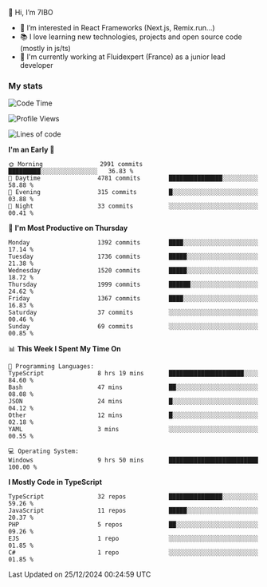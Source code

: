 👋 Hi, I’m 7IBO

- 👀 I’m interested in React Frameworks (Next.js, Remix.run...)
- 📚 I love learning new technologies, projects and open source code (mostly in js/ts)
- 💼 I'm currently working at Fluidexpert (France) as a junior lead developer

### My stats
<!--START_SECTION:waka-->
![Code Time](http://img.shields.io/badge/Code%20Time-902%20hrs%2027%20mins-blue)

![Profile Views](http://img.shields.io/badge/Profile%20Views-0-blue)

![Lines of code](https://img.shields.io/badge/From%20Hello%20World%20I%27ve%20Written-8.4%20million%20lines%20of%20code-blue)

**I'm an Early 🐤** 

```text
🌞 Morning                2991 commits        █████████░░░░░░░░░░░░░░░░   36.83 % 
🌆 Daytime                4781 commits        ███████████████░░░░░░░░░░   58.88 % 
🌃 Evening                315 commits         █░░░░░░░░░░░░░░░░░░░░░░░░   03.88 % 
🌙 Night                  33 commits          ░░░░░░░░░░░░░░░░░░░░░░░░░   00.41 % 
```
📅 **I'm Most Productive on Thursday** 

```text
Monday                   1392 commits        ████░░░░░░░░░░░░░░░░░░░░░   17.14 % 
Tuesday                  1736 commits        █████░░░░░░░░░░░░░░░░░░░░   21.38 % 
Wednesday                1520 commits        █████░░░░░░░░░░░░░░░░░░░░   18.72 % 
Thursday                 1999 commits        ██████░░░░░░░░░░░░░░░░░░░   24.62 % 
Friday                   1367 commits        ████░░░░░░░░░░░░░░░░░░░░░   16.83 % 
Saturday                 37 commits          ░░░░░░░░░░░░░░░░░░░░░░░░░   00.46 % 
Sunday                   69 commits          ░░░░░░░░░░░░░░░░░░░░░░░░░   00.85 % 
```


📊 **This Week I Spent My Time On** 

```text
💬 Programming Languages: 
TypeScript               8 hrs 19 mins       █████████████████████░░░░   84.60 % 
Bash                     47 mins             ██░░░░░░░░░░░░░░░░░░░░░░░   08.08 % 
JSON                     24 mins             █░░░░░░░░░░░░░░░░░░░░░░░░   04.12 % 
Other                    12 mins             █░░░░░░░░░░░░░░░░░░░░░░░░   02.18 % 
YAML                     3 mins              ░░░░░░░░░░░░░░░░░░░░░░░░░   00.55 % 

💻 Operating System: 
Windows                  9 hrs 50 mins       █████████████████████████   100.00 % 
```

**I Mostly Code in TypeScript** 

```text
TypeScript               32 repos            ███████████████░░░░░░░░░░   59.26 % 
JavaScript               11 repos            █████░░░░░░░░░░░░░░░░░░░░   20.37 % 
PHP                      5 repos             ██░░░░░░░░░░░░░░░░░░░░░░░   09.26 % 
EJS                      1 repo              ░░░░░░░░░░░░░░░░░░░░░░░░░   01.85 % 
C#                       1 repo              ░░░░░░░░░░░░░░░░░░░░░░░░░   01.85 % 
```




 Last Updated on 25/12/2024 00:24:59 UTC
<!--END_SECTION:waka-->
